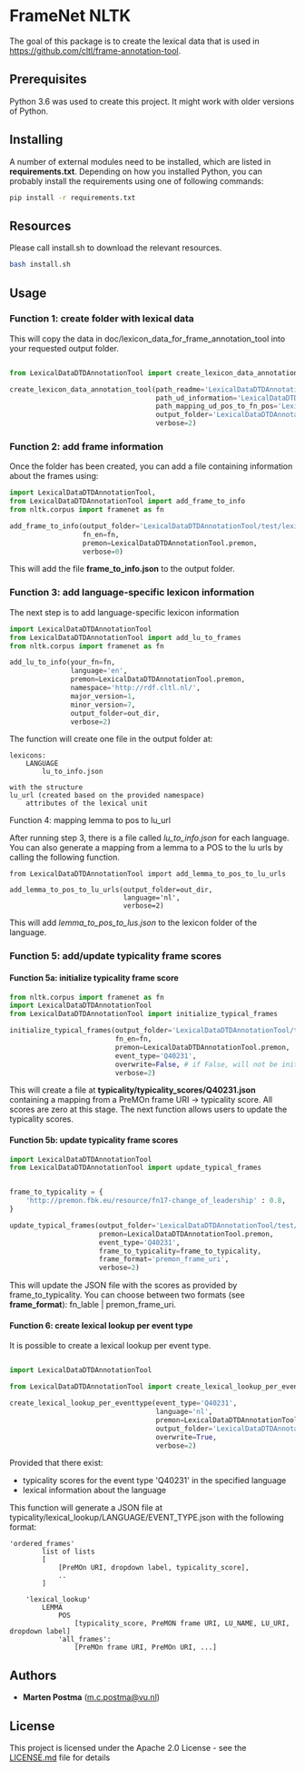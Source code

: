 # FrameNet NLTK

The goal of this package is to create the lexical data that is used in https://github.com/cltl/frame-annotation-tool.

## Prerequisites
Python 3.6 was used to create this project. It might work with older versions of Python.

## Installing
A number of external modules need to be installed, which are listed in **requirements.txt**.
Depending on how you installed Python, you can probably install the requirements using one of following commands:
```bash
pip install -r requirements.txt
```

## Resources
Please call install.sh to download the relevant resources.
```bash
bash install.sh
```

## Usage

### Function 1: create folder with lexical data

This will copy the data in doc/lexicon_data_for_frame_annotation_tool
into your requested output folder.

```python 

from LexicalDataDTDAnnotationTool import create_lexicon_data_annotation_tool

create_lexicon_data_annotation_tool(path_readme='LexicalDataDTDAnnotationTool/doc/lexicon_data_for_frame_annotation_tool/README.md',
                                    path_ud_information='LexicalDataDTDAnnotationTool/doc/lexicon_data_for_frame_annotation_tool/part_of_speech_ud_info.json',
                                    path_mapping_ud_pos_to_fn_pos='LexicalDataDTDAnnotationTool/doc/lexicon_data_for_frame_annotation_tool/ud_pos_to_fn_pos.json',
                                    output_folder='LexicalDataDTDAnnotationTool/test/lexicon_data_for_frame_annotation_tool',
                                    verbose=2)
```

### Function 2: add frame information
Once the folder has been created, you can add a file containing information about the frames
using:

```python 
import LexicalDataDTDAnnotationTool,
from LexicalDataDTDAnnotationTool import add_frame_to_info
from nltk.corpus import framenet as fn

add_frame_to_info(output_folder='LexicalDataDTDAnnotationTool/test/lexicon_data_for_frame_annotation_tool',
                  fn_en=fn,
                  premon=LexicalDataDTDAnnotationTool.premon,
                  verbose=0)
```
This will add the file **frame_to_info.json** to the output folder.

### Function 3: add language-specific lexicon information
The next step is to add language-specific lexicon information

```python
import LexicalDataDTDAnnotationTool
from LexicalDataDTDAnnotationTool import add_lu_to_frames
from nltk.corpus import framenet as fn

add_lu_to_info(your_fn=fn,
               language='en',
               premon=LexicalDataDTDAnnotationTool.premon,
               namespace='http://rdf.cltl.nl/',
               major_version=1,
               minor_version=7,
               output_folder=out_dir,
               verbose=2)
```
The function will create one file in the output folder at:
```
lexicons:
    LANGUAGE
        lu_to_info.json

with the structure
lu_url (created based on the provided namespace)
    attributes of the lexical unit
 ```

Function 4: mapping lemma to pos to lu_url

After running step 3, there is a file called *lu_to_info.json*
for each language. 
You can also generate a mapping from a lemma to a POS to the lu urls by calling the following function.
```
from LexicalDataDTDAnnotationTool import add_lemma_to_pos_to_lu_urls

add_lemma_to_pos_to_lu_urls(output_folder=out_dir,
                            language='nl',
                            verbose=2)
```

This will add *lemma_to_pos_to_lus.json* to the lexicon folder of the language.

### Function 5: add/update typicality frame scores

#### Function 5a: initialize typicality frame score

```python
from nltk.corpus import framenet as fn
import LexicalDataDTDAnnotationTool
from LexicalDataDTDAnnotationTool import initialize_typical_frames

initialize_typical_frames(output_folder='LexicalDataDTDAnnotationTool/test/lexicon_data_for_frame_annotation_tool',
                          fn_en=fn,
                          premon=LexicalDataDTDAnnotationTool.premon,
                          event_type='Q40231',
                          overwrite=False, # if False, will not be initialized if the file exists
                          verbose=2)
```
This will create a file at **typicality/typicality_scores/Q40231.json** containing a mapping from a PreMOn frame URI -> typicality score.
All scores are zero at this stage. The next function allows users to update the typicality scores.

#### Function 5b: update typicality frame scores

```python
import LexicalDataDTDAnnotationTool
from LexicalDataDTDAnnotationTool import update_typical_frames


frame_to_typicality = {
    'http://premon.fbk.eu/resource/fn17-change_of_leadership' : 0.8,
}

update_typical_frames(output_folder='LexicalDataDTDAnnotationTool/test/lexicon_data_for_frame_annotation_tool',
                      premon=LexicalDataDTDAnnotationTool.premon,
                      event_type='Q40231',
                      frame_to_typicality=frame_to_typicality,
                      frame_format='premon_frame_uri',
                      verbose=2)
```

This will update the JSON file with the scores as provided by frame_to_typicality.
You can choose between two formats (see **frame_format**): fn_lable | premon_frame_uri.

#### Function 6: create lexical lookup per event type

It is possible to create a lexical lookup per event type.

```python

import LexicalDataDTDAnnotationTool

from LexicalDataDTDAnnotationTool import create_lexical_lookup_per_eventtype

create_lexical_lookup_per_eventtype(event_type='Q40231',
                                    language='nl',
                                    premon=LexicalDataDTDAnnotationTool.premon,
                                    output_folder='LexicalDataDTDAnnotationTool/test/lexicon_data_for_frame_annotation_tool',
                                    overwrite=True,
                                    verbose=2)

```

Provided that there exist:
* typicality scores for the event type 'Q40231' in the specified language
* lexical information about the language

This function will generate a JSON file at typicality/lexical_lookup/LANGUAGE/EVENT_TYPE.json with the following format:
```
'ordered_frames'
        list of lists
        [
            [PreMOn URI, dropdown label, typicality_score],
            ..
        ]

    'lexical_lookup'
        LEMMA
            POS
                [typicality_score, PreMON frame URI, LU_NAME, LU_URI, dropdown label]
            'all_frames':
                [PreMOn frame URI, PreMOn URI, ...]
```

## Authors
* **Marten Postma** (m.c.postma@vu.nl)

## License
This project is licensed under the Apache 2.0 License - see the [LICENSE.md](LICENSE.md) file for details
